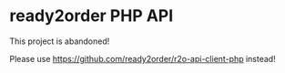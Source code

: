 ready2order PHP API
=============

This project is abandoned! 

Please use https://github.com/ready2order/r2o-api-client-php instead!